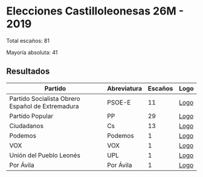 # Elecciones Castilloleonesas 26M - 2019

Total escaños: 81

Mayoría absoluta: 41

## Resultados

| Partido | Abreviatura | Escaños | Logo |
| - | - | - | - |
| Partido Socialista Obrero Español de Extremadura | PSOE-E | 11 | [Logo](https://github.com/playzzz/Pactos/blob/master/Logos/PSOE.jpg?raw=true)
| Partido Popular | PP | 29 | [Logo](https://github.com/playzzz/Pactos/blob/master/Logos/PP.jpg?raw=true)
| Ciudadanos | Cs | 13 | [Logo](https://github.com/playzzz/Pactos/blob/master/Logos/Cs.jpg?raw=true)
| Podemos | Podemos | 1 | [Logo](https://github.com/playzzz/Pactos/blob/master/Logos/Podemos.jpg?raw=true)
| VOX | VOX | 1 | [Logo](https://github.com/playzzz/Pactos/blob/master/Logos/VOX.jpg?raw=true)
| Unión del Pueblo Leonés | UPL | 1 | [Logo](https://github.com/playzzz/Pactos/blob/master/Logos/UPL.jpg?raw=true)
| Por Ávila | Por Ávila | 1 | [Logo](https://github.com/playzzz/Pactos/blob/master/Logos/Por%20Ávila.jpg?raw=true)
